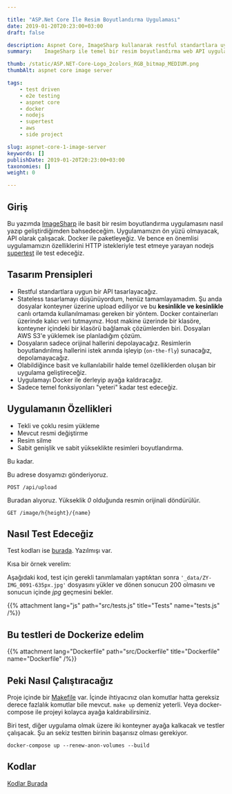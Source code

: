 ```yaml
---

title: "ASP.Net Core İle Resim Boyutlandırma Uygulaması"
date: 2019-01-20T20:23:00+03:00
draft: false

description: Aspnet Core, ImageSharp kullanarak restful standartlara uymaya çalışarak bir API geliştirip, nodejs ile bu API'yi Docker ile test edeceğiz.
summary:	ImageSharp ile temel bir resim boyutlandırma web API uygulamasının, Docker ile çalıştırıp nodejs supertest ile test edeceğiz.

thumb: /static/ASP.NET-Core-Logo_2colors_RGB_bitmap_MEDIUM.png
thumbAlt: aspnet core image server

tags: 
    - test driven
    - e2e testing
    - aspnet core
    - docker
    - nodejs
    - supertest
    - aws
    - side project

slug: aspnet-core-1-image-server
keywords: []
publishDate: 2019-01-20T20:23:00+03:00
taxonomies: []
weight: 0

---
```



## Giriş

Bu yazımda [ImageSharp][imagesharp] ile basit bir resim boyutlandırma uygulamasını nasıl yazıp geliştirdiğimden bahsedeceğim. Uygulamamızın ön yüzü olmayacak, API olarak çalışacak.
Docker ile paketleyeğiz. Ve bence en önemlisi uygulamamızın özelliklerini HTTP istekleriyle test etmeye yarayan nodejs [supertest][supertest] ile test edeceğiz.

## Tasarım Prensipleri

- Restful standartlara uygun bir API tasarlayacağız.
- Stateless tasarlamayı düşünüyordum, henüz tamamlayamadım. Şu anda dosyalar konteyner üzerine upload ediliyor ve bu **kesinlikle ve kesinlikle** canlı ortamda kullanılmaması gereken bir yöntem. Docker containerları üzerinde kalıcı veri tutmayınız. Host makine üzerinde bir klasöre, konteyner içindeki bir klasörü bağlamak çözümlerden biri. Dosyaları AWS S3'e yüklemek ise planladığım çözüm.
- Dosyaların sadece orijinal hallerini depolayacağız. Resimlerin  boyutlandırılmış hallerini istek anında işleyip (`on-the-fly`) sunacağız, depolamayacağız.
- Olabildiğince basit ve kullanılabilir halde temel özelliklerden oluşan bir uygulama geliştireceğiz.
- Uygulamayı Docker ile derleyip ayağa kaldıracağız.
- Sadece temel fonksiyonları "yeteri" kadar test edeceğiz.

## Uygulamanın Özellikleri

- Tekli ve çoklu resim yükleme
- Mevcut resmi değiştirme
- Resim silme
- Sabit genişlik ve sabit yükseklikte resimleri boyutlandırma.

Bu kadar.

Bu adrese dosyamızı gönderiyoruz.

```
POST /api/upload
```

Buradan alıyoruz. Yükseklik *0* olduğunda resmin orijinali döndürülür.

```
GET /image/h{height}/{name}
```

## Nasıl Test Edeceğiz

Test kodları ise [burada][src-test]. Yazılmışı var.

Kısa bir örnek verelim:

Aşağıdaki kod, test için gerekli tanımlamaları yaptıktan sonra `'_data/ZY-IMG_0091-635px.jpg'` dosyasını yükler ve dönen sonucun 200 olmasını ve sonucun içinde _jpg_ geçmesini bekler.

{{% attachment lang="js" path="src/tests.js" title="Tests" name="tests.js" /%}}

## Bu testleri de Dockerize edelim

{{% attachment lang="Dockerfile" path="src/Dockerfile" title="Dockerfile" name="Dockerfile" /%}}

## Peki Nasıl Çalıştıracağız

Proje içinde bir [Makefile][makefile] var. İçinde ihtiyacınız olan komutlar hatta gereksiz derece fazlalık komutlar bile mevcut. `make up` demeniz yeterli. Veya docker-compose ile projeyi kolayca ayağa kaldırabilirsiniz.

Biri test, diğer uygulama olmak üzere iki konteyner ayağa kalkacak ve testler çalışacak.
Şu an sekiz testten birinin başarısız olması gerekiyor.

```shell
docker-compose up --renew-anon-volumes --build
```

## Kodlar

[Kodlar Burada][src]

<!-- ----------------- -->

[imagesharp]:   https://github.com/SixLabors/ImageSharp  "SixLabors/ImageSharp"

[supertest]:    https://github.com/visionmedia/supertest  "visionmedia/supertest"
[src]:          https://github.com/guneysus/dotnetcore-imageserver/tree/master/src/ImageServer
[src-test]:    https://github.com/guneysus/dotnetcore-imageserver/tree/master/tests
[makefile]:    https://github.com/guneysus/dotnetcore-imageserver/blob/master/Makefile
